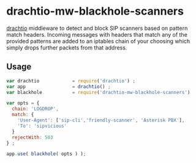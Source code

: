 # drachtio-mw-blackhole-scanners
[drachtio](https://github.com/davehorton/drachtio) middleware to detect and block SIP scanners based on pattern match headers.  Incoming messages with headers that match any of the provided patterns are added to an iptables chain of your choosing which simply drops further packets from that address.

## Usage
```js
var drachtio            = require('drachtio') ;
var app                 = drachtio() ;
var blackhole           = require('drachtio-mw-blackhole-scanners')

var opts = {
  chain: 'LOGDROP',
  match: {
    'User-Agent': ['sip-cli','friendly-scanner', 'Asterisk PBX'],
    'To': 'sipvicious'
  }
  rejectWith: 503
} ;

app.use( blackhole( opts ) );

```
